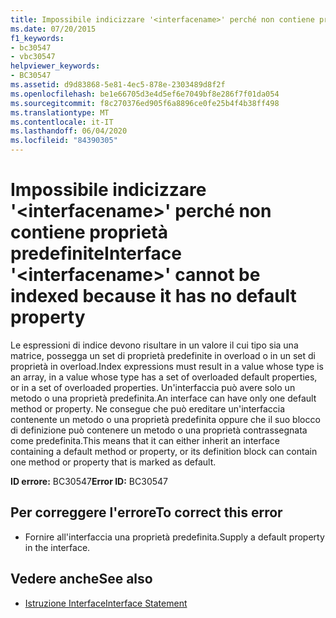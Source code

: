 ```yaml
---
title: Impossibile indicizzare '<interfacename>' perché non contiene proprietà predefinite
ms.date: 07/20/2015
f1_keywords:
- bc30547
- vbc30547
helpviewer_keywords:
- BC30547
ms.assetid: d9d83868-5e81-4ec5-878e-2303489d8f2f
ms.openlocfilehash: be1e66705d3e4d5ef6e7049bf8e286f7f01da054
ms.sourcegitcommit: f8c270376ed905f6a8896ce0fe25b4f4b38ff498
ms.translationtype: MT
ms.contentlocale: it-IT
ms.lasthandoff: 06/04/2020
ms.locfileid: "84390305"
---
```

# <a name="interface-interfacename-cannot-be-indexed-because-it-has-no-default-property"></a><span data-ttu-id="7f5cf-102">Impossibile indicizzare '\<interfacename>' perché non contiene proprietà predefinite</span><span class="sxs-lookup"><span data-stu-id="7f5cf-102">Interface '\<interfacename>' cannot be indexed because it has no default property</span></span>
<span data-ttu-id="7f5cf-103">Le espressioni di indice devono risultare in un valore il cui tipo sia una matrice, possegga un set di proprietà predefinite in overload o in un set di proprietà in overload.</span><span class="sxs-lookup"><span data-stu-id="7f5cf-103">Index expressions must result in a value whose type is an array, in a value whose type has a set of overloaded default properties, or in a set of overloaded properties.</span></span> <span data-ttu-id="7f5cf-104">Un'interfaccia può avere solo un metodo o una proprietà predefinita.</span><span class="sxs-lookup"><span data-stu-id="7f5cf-104">An interface can have only one default method or property.</span></span> <span data-ttu-id="7f5cf-105">Ne consegue che può ereditare un'interfaccia contenente un metodo o una proprietà predefinita oppure che il suo blocco di definizione può contenere un metodo o una proprietà contrassegnata come predefinita.</span><span class="sxs-lookup"><span data-stu-id="7f5cf-105">This means that it can either inherit an interface containing a default method or property, or its definition block can contain one method or property that is marked as default.</span></span>  
  
 <span data-ttu-id="7f5cf-106">**ID errore:** BC30547</span><span class="sxs-lookup"><span data-stu-id="7f5cf-106">**Error ID:** BC30547</span></span>  
  
## <a name="to-correct-this-error"></a><span data-ttu-id="7f5cf-107">Per correggere l'errore</span><span class="sxs-lookup"><span data-stu-id="7f5cf-107">To correct this error</span></span>  
  
- <span data-ttu-id="7f5cf-108">Fornire all'interfaccia una proprietà predefinita.</span><span class="sxs-lookup"><span data-stu-id="7f5cf-108">Supply a default property in the interface.</span></span>  
  
## <a name="see-also"></a><span data-ttu-id="7f5cf-109">Vedere anche</span><span class="sxs-lookup"><span data-stu-id="7f5cf-109">See also</span></span>

- [<span data-ttu-id="7f5cf-110">Istruzione Interface</span><span class="sxs-lookup"><span data-stu-id="7f5cf-110">Interface Statement</span></span>](../language-reference/statements/interface-statement.md)
